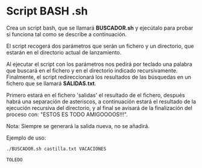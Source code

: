 # Script BASH .sh

Crea un script bash, que se llamará **BUSCADOR.sh** y ejecútalo para probar si funciona tal como se describe a continuación.

El script recogerá dos parámetros que serán un fichero y un directorio, que estarán en el directorio actual de lanzamiento. 

Al ejecutar el script con los parámetros nos pedirá por teclado una palabra que buscará en el fichero y en el directorio indicado recursivamente. Finalmente, el script redireccionará los resultados de las búsquedas en un fichero que se llamará **SALIDAS.txt**.

Primero estará en el fichero 'salidas' el resultado de el fichero, después habrá una separación de asteriscos, a continuación estará el resultado de la ejecución recursiva del directorio, y al final se avisará de la finalización del proceso con: "ESTOS ES TODO AMIGOOOOS!!!".

Nota: Siempre se generará la salida nueva, no se añadirá.

Ejemplo de uso:
```bash
./BUSCADOR.sh castilla.txt VACACIONES

TOLEDO
```
